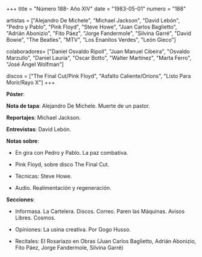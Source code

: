 +++
title = "Número 188- Año XIV"
date = "1983-05-01"
numero = "188"

artistas = ["Alejandro De Michele", "Michael Jackson", "David Lebón", "Pedro y Pablo", "Pink Floyd", "Steve Howe", "Juan Carlos Baglietto", "Adrián Abonizio", "Fito Páez", "Jorge Fandermole", "Silvina Garré", "David Bowie", "The Beatles", "MTV", "Los Enanitos Verdes", "León Gieco"]

colaboradores= ["Daniel Osvaldo Ripoll", "Juan Manuel Cibeira", "Osvaldo Marzullo", "Daniel Lauría", "Oscar Botto", "Walter Martínez", "Marta Ferro", "José Ángel Wolfman"]

discos = ["The Final Cut/Pink Floyd", "Asfalto Caliente/Orions", "Listo Para Morir/Rayo X"]
+++

**Póster**: 

**Nota de tapa**: Alejandro De Michele. Muerte de un pastor.

**Reportajes**: Michael Jackson.

**Entrevistas**: David Lebón.

**Notas sobre**:

- En gira con Pedro y Pablo. La paz combativa.

- Pink Floyd, sobre disco The Final Cut.

- Técnicas: Steve Howe.

- Audio. Realimentación y regeneración.

**Secciones**:

- Informasa. La Cartelera. Discos. Correo. Paren las Máquinas. Avisos Libres. Cosmos. 

- Opiniones: La usina creativa. Por Gogo Husso.

- Recitales: El Rosariazo en Obras (Juan Carlos Baglietto, Adrián Abonizio, Fito Páez, Jorge Fandermole, Silvina Garré)
